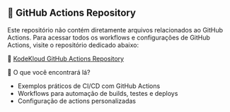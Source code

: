 ## 🚀 GitHub Actions Repository

Este repositório não contém diretamente arquivos relacionados ao GitHub Actions. Para acessar todos os workflows e configurações de GitHub Actions, visite o repositório dedicado abaixo:

🔗 [KodeKloud GitHub Actions Repository](https://github.com/JoaoXavier-AnalystM/KodeKloudGitHubActions)

📌 O que você encontrará lá?
- Exemplos práticos de CI/CD com GitHub Actions
- Workflows para automação de builds, testes e deploys
- Configuração de actions personalizadas
